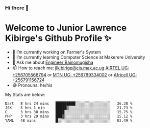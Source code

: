 ### Hi there 👋 
# Welcome to Junior Lawrence Kibirge's Github Profile ✨
 
<!--
**juniorkibirige/juniorkibirige** is a ✨ _special_ ✨ repository because its `README.md` (this file) appears on your GitHub profile.

Here are some ideas to get you started:

- 🔭 I’m currently working on ...
- 🌱 I’m currently learning ...
- 👯 I’m looking to collaborate on ...
- 🤔 I’m looking for help with ...
- 💬 Ask me about ...
- 📫 How to reach me: ...
- 😄 Pronouns: ...
- ⚡ Fun fact: ...
-->
- 🔭 I’m currently working on Farmer's System
- 🌱 I’m currently learning Computer Science at Makerere University
- 💬 Ask me about [Engineer Bainomugisha](mailto:baino@mak.ac.ug)
- 📫 How to reach me: [jlkibirige@cis.mak.ac.ug](mailto:jlkibirige@cis.mak.ac.ug) [AIRTEL UG: +256705568794](url=tel:+256705568794) or [MTN UG: +256789334002](tel:+256789334002) or [Africell UG: +256791156724](tel:+256791156724)
- 😄 Pronouns: he/his

My Stats are below:

<!--START_SECTION:waka-->
```text
Dart   8 hrs 24 mins   █████████░░░░░░░░░░░░░░░░   36.38 % 
JSX    5 hrs 1 min     █████▒░░░░░░░░░░░░░░░░░░░   21.73 % 
C      3 hrs 38 mins   ████░░░░░░░░░░░░░░░░░░░░░   15.75 % 
PHP    3 hrs 29 mins   ███▓░░░░░░░░░░░░░░░░░░░░░   15.12 % 
YAML   48 mins         █░░░░░░░░░░░░░░░░░░░░░░░░   03.49 % 
```
<!--END_SECTION:waka-->
